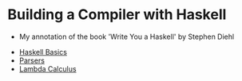 # Building a Compiler with Haskell
- My annotation of the book 'Write You a Haskell' by Stephen Diehl
* [Haskell Basics](https://github.com/stephen-ics/haskell-compiler/blob/main/app/HaskellBasics/HaskellBasics.md)
* [Parsers](https://github.com/stephen-ics/haskell-compiler/blob/main/app/Parsers/Parser.md)
* [Lambda Calculus](https://github.com/stephen-ics/haskell-compiler/blob/main/app/LambdaCalculus/LambdaCalculus.md)
